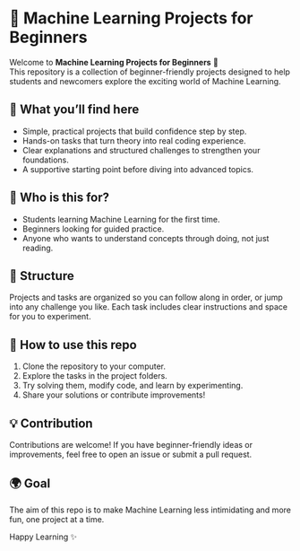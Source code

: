 # 🚀 Machine Learning Projects for Beginners  

Welcome to **Machine Learning Projects for Beginners** 🎉  
This repository is a collection of beginner-friendly projects designed to help students and newcomers explore the exciting world of Machine Learning.  

## 🌟 What you’ll find here  
- Simple, practical projects that build confidence step by step.  
- Hands-on tasks that turn theory into real coding experience.  
- Clear explanations and structured challenges to strengthen your foundations.  
- A supportive starting point before diving into advanced topics.  

## 🎯 Who is this for?  
- Students learning Machine Learning for the first time.  
- Beginners looking for guided practice.  
- Anyone who wants to understand concepts through doing, not just reading.  

## 📂 Structure  
Projects and tasks are organized so you can follow along in order, or jump into any challenge you like. Each task includes clear instructions and space for you to experiment.  

## 🤝 How to use this repo  
1. Clone the repository to your computer.  
2. Explore the tasks in the project folders.  
3. Try solving them, modify code, and learn by experimenting.  
4. Share your solutions or contribute improvements!  

## 💡 Contribution  
Contributions are welcome! If you have beginner-friendly ideas or improvements, feel free to open an issue or submit a pull request.  

## 🌍 Goal  
The aim of this repo is to make Machine Learning less intimidating and more fun, one project at a time.  

Happy Learning ✨  
